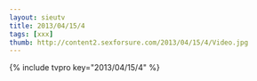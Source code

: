 ```yaml
--- 
layout: sieutv
title: 2013/04/15/4
tags: [xxx]
thumb: http://content2.sexforsure.com/2013/04/15/4/Video.jpg
---
```

{% include tvpro key="2013/04/15/4" %} 
